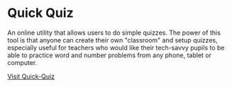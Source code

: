 # Quick Quiz

An online utility that allows users to do simple quizzes. The power of this tool is that anyone can create
their own "classroom" and setup quizzes, especially useful for teachers who would like their tech-savvy pupils
to be able to practice word and number problems from any phone, tablet or computer.

[Visit Quick-Quiz](https://dthompsonza.github.io/quick-quiz)
